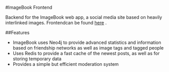 #ImageBook Frontend

Backend for the ImageBook web app, a social media site based on heavily interlinked images. Frontendcan be found [here](https://github.com/Ventilatori/Imagebook-Front) .

##Features
* ImageBook uses Neo4j to provide advanced statistics and information based on friendship networks as well as image tags and tagged people
* Uses Redis to provide a fast cache of the newest posts, as well as for storing temporary data
* Provides a simple but efficient moderation system
